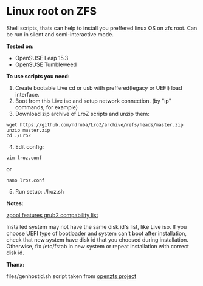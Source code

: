 # Linux root on ZFS
Shell scripts, thats can help to install you preffered linux OS on zfs root.
Can be run in silent and semi-interactive mode.

**Tested on:**
- OpenSUSE Leap 15.3
- OpenSUSE Tumbleweed

**To use scripts you need:**
1. Create bootable Live cd or usb with preffered(legacy or UEFI) load interface.
2. Boot from this Live iso and setup network connection. (by "ip" commands, for example)
3. Download zip archive of LroZ scripts and unzip them:
```
wget https://github.com/ndruba/LroZ/archive/refs/heads/master.zip
unzip master.zip
cd ./LroZ
```
4. Edit config:
```
vim lroz.conf
```
or
```
nano lroz.conf
```
5. Run setup:
./lroz.sh

**Notes:**

[zpool features grub2 compability list](https://github.com/openzfs/zfs/blob/master/cmd/zpool/compatibility.d/grub2)

Installed system may not have the same disk id's list, like Live iso.
If you choose UEFI type of bootloader and system can't boot after installation, 
check that new system have disk id that you choosed during installation.
Otherwise, fix /etc/fstab in new system or repeat installation with correct disk id.

**Thanx:**

files/genhostid.sh script taken from [openzfs project](https://github.com/openzfs/zfs/files/4537537/genhostid.sh.gz)
